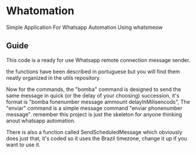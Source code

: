 # Whatomation
Simple Application For Whatsapp Automation Using whatsmeow

## Guide
This code is a ready for use Whatsapp remote connection message sender.

the functions have been described in portuguese but you will find them neatly organized in the utils repository.

Now for the commands, the "bomba" command is designed to send the same message in quick (or the delay of your choosing) succession, it's format is "bomba fonenumber message ammount delayInMilisencods", The "enviar" command is a simple message command "enviar phonenumber message". remember this project is just the skeleton for anyone thinking anout whatsapp automation.

There is also a function called SendScheduledMessage which obviously does just that, it's coded so it uses the Brazil timezone, change it up if you want to use it.
 

